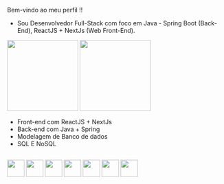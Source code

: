 Bem-vindo ao meu perfil !!

- Sou Desenvolvedor Full-Stack com foco em Java - Spring Boot (Back-End), ReactJS + NextJs (Web Front-End).

<div>
    <img height="165em" src="https://github-readme-stats-ten-gilt.vercel.app/api?username=joao31Oliveira&show_icons=true&theme=dracula&count_private=true">
    <img height="165em" src="https://github-readme-stats-ten-gilt.vercel.app/api/top-langs/?username=joao31Oliveira&layout=compact&theme=dracula">
</div>

<div>
</div>

<ul>
      <li>Front-end com ReactJS + NextJs</li>
      <li>Back-end com Java + Spring</li>
      <li>Modelagem de Banco de dados</li>
       <li>SQL E NoSQL</li>
  </ul>
  
  ##
<div>
    <img height='40em' src="https://cdn.worldvectorlogo.com/logos/logo-javascript.svg">
    <img height='40em' src="https://cdn.worldvectorlogo.com/logos/typescript.svg">
    <img height='40em' src="https://cdn.worldvectorlogo.com/logos/react-2.svg">
    <img height='40em' src='https://cdn.worldvectorlogo.com/logos/java-4.svg'>
    <img height='40em' src='https://cdn.worldvectorlogo.com/logos/spring-3.svg'>
    <img height='40em' src='https://cdn.worldvectorlogo.com/logos/kotlin-1.svg'>
    <img height='40em' src="https://cdn.jsdelivr.net/gh/devicons/devicon/icons/c/c-original.svg" />
  </div>
 
